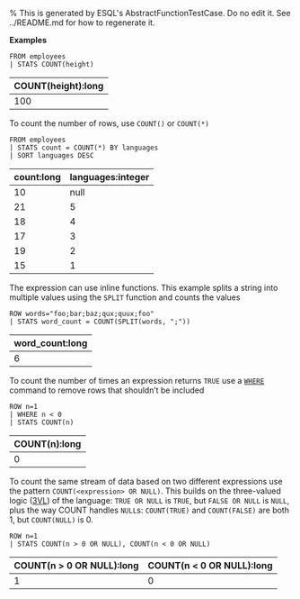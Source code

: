 % This is generated by ESQL's AbstractFunctionTestCase. Do no edit it. See ../README.md for how to regenerate it.

**Examples**

```esql
FROM employees
| STATS COUNT(height)
```

| COUNT(height):long |
| --- |
| 100 |

To count the number of rows, use `COUNT()` or `COUNT(*)`

```esql
FROM employees
| STATS count = COUNT(*) BY languages
| SORT languages DESC
```

| count:long | languages:integer |
| --- | --- |
| 10 | null |
| 21 | 5 |
| 18 | 4 |
| 17 | 3 |
| 19 | 2 |
| 15 | 1 |

The expression can use inline functions. This example splits a string into multiple values using the `SPLIT` function and counts the values

```esql
ROW words="foo;bar;baz;qux;quux;foo"
| STATS word_count = COUNT(SPLIT(words, ";"))
```

| word_count:long |
| --- |
| 6 |

To count the number of times an expression returns `TRUE` use a [`WHERE`](/reference/query-languages/esql/esql-commands.md#esql-where) command to remove rows that shouldn’t be included

```esql
ROW n=1
| WHERE n < 0
| STATS COUNT(n)
```

| COUNT(n):long |
| --- |
| 0 |

To count the same stream of data based on two different expressions use the pattern `COUNT(<expression> OR NULL)`. This builds on the three-valued logic ([3VL](https://en.wikipedia.org/wiki/Three-valued_logic)) of the language: `TRUE OR NULL` is `TRUE`, but `FALSE OR NULL` is `NULL`, plus the way COUNT handles `NULL`s: `COUNT(TRUE)` and `COUNT(FALSE)` are both 1, but `COUNT(NULL)` is 0.

```esql
ROW n=1
| STATS COUNT(n > 0 OR NULL), COUNT(n < 0 OR NULL)
```

| COUNT(n > 0 OR NULL):long | COUNT(n < 0 OR NULL):long |
| --- | --- |
| 1 | 0 |


